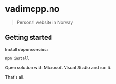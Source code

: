 # vadimcpp.no

> Personal website in Norway

## Getting started

Install dependencies:

```bash
npm install
```

Open solution with Microsoft Visual Studio and run it.

That's all.
